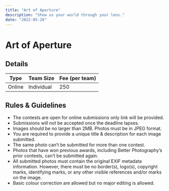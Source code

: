 ```yaml
---
title: "Art of Aperture"
description: "Show us your world through your lens."
date: "2022-05-28"
---
```


# Art of Aperture

## Details

| Type   | Team Size  | Fee (per team) |
| ------ | ---------- | -------------- |
| Online | Individual | 250            |

## Rules & Guidelines

-   The contests are open for online submissions only link will be provided.
-   Submissions will not be accepted once the deadline lapses.
-   Images should be no larger than 2MB. Photos must be in JPEG format.
-   You are required to provide a unique title & description for each image submitted.
-   The same photo can’t be submitted for more than one contest.
-   Photos that have won previous awards, including Better Photography’s prior contests, can’t be submitted again.
-   All submitted photos must contain the original EXIF metadata information. However, there must be no border(s), logo(s), copyright marks, identifying marks, or any other visible references and/or marks on the image.
-   Basic colour correction are allowed but no major editing is allowed.

